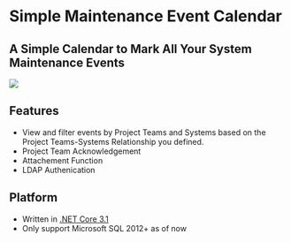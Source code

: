 # Simple Maintenance Event Calendar

## A Simple Calendar to Mark All Your System Maintenance Events

![](https://github.com/ngwwm/Calendar/blob/master/screenshots/Calendar.png)

## Features

* View and filter events by Project Teams and Systems based on the Project Teams-Systems Relationship you defined.
* Project Team Acknowledgement
* Attachement Function
* LDAP Authenication

## Platform

* Written in [.NET Core 3.1](https://github.com/dotnet/core/tree/main/release-notes/3.1)
* Only support Microsoft SQL 2012+ as of now
